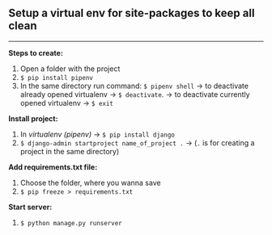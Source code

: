 ## Setup a virtual env for site-packages to keep all clean
---
__Steps to create:__
1. Open a folder with the project
2. `$ pip install pipenv`
3. In the same directory run command: `$ pipenv shell` -> to deactivate already opened virtualenv -> `$ deactivate`.
-> to deactivate currently opened virtualenv -> `$ exit`

__Install project:__
1. In *virtualenv* *(pipenv)* -> `$ pip install django`
2. `$ django-admin startproject name_of_project .` -> (`.` is for creating a project in the same directory)

__Add requirements.txt file:__
1. Choose the folder, where you wanna save
2. `$ pip freeze > requirements.txt`

__Start server:__
1. `$ python manage.py runserver`